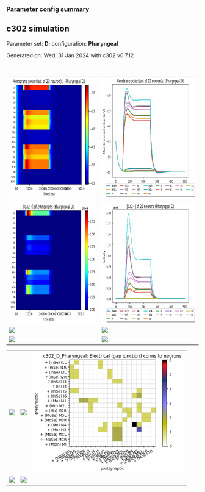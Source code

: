 ### Parameter config summary 
<h2>c302 simulation</h2>
<p>Parameter set: <b>D</b>; configuration: <b>Pharyngeal</b></p>
<p>Generated on: Wed, 31 Jan 2024 with c302 v0.7.12</p><br/>
<table>

<tr>
  <td><a href="images/neurons_D_Pharyngeal.png"><img alt=" " src="images/neurons_D_Pharyngeal.png" height="320"/></a></td>
  <td><a href="images/traces_neuron_Pharyngeal_D.png"><img alt=" " src="images/traces_neuron_Pharyngeal_D.png" height="320"/></a></td>
</tr>

<tr>
  <td><a href="images/neuron_activity_D_Pharyngeal.png"><img alt=" " src="images/neuron_activity_D_Pharyngeal.png" height="320"/></a></td>
  <td><a href="images/traces_neuron_activity_Pharyngeal_D.png"><img alt=" " src="images/traces_neuron_activity_Pharyngeal_D.png" height="320"/></a></td>
</tr>

<tr>
  <td><a href="images/muscles_D_Pharyngeal.png"><img alt=" " src="images/muscles_D_Pharyngeal.png" height="320"/></a></td>
  <td><a href="images/traces_muscles_Pharyngeal_D.png"><img alt=" " src="images/traces_muscles_Pharyngeal_D.png" height="320"/></a></td>
</tr>

<tr>
  <td><a href="images/muscle_activity_D_Pharyngeal.png"><img alt=" " src="images/muscle_activity_D_Pharyngeal.png" height="320"/></a></td>
  <td><a href="images/traces_muscles_activity_Pharyngeal_D.png"><img alt=" " src="images/traces_muscles_activity_Pharyngeal_D.png" height="320"/></a></td>
</tr>
</table>
<table>

<tr><td><a href="images/c302_D_Pharyngeal_exc_to_neurons.png"><img alt=" " src="images/c302_D_Pharyngeal_exc_to_neurons.png" height="320"/></a></td>

  <td><a href="images/c302_D_Pharyngeal_inh_to_neurons.png"><img alt=" " src="images/c302_D_Pharyngeal_inh_to_neurons.png" height="320"/></a></td>

  <td><a href="images/c302_D_Pharyngeal_elec_neurons_neurons.png"><img alt=" " src="images/c302_D_Pharyngeal_elec_neurons_neurons.png" height="320"/></a></td></tr>

<tr><td><a href="images/c302_D_Pharyngeal_exc_to_muscles.png"><img alt=" " src="images/c302_D_Pharyngeal_exc_to_muscles.png" height="320"/></a></td>

  <td><a href="images/c302_D_Pharyngeal_inh_to_muscles.png"><img alt=" " src="images/c302_D_Pharyngeal_inh_to_muscles.png" height="320"/></a></td></tr>
</table>
